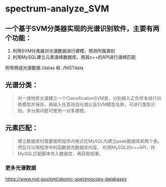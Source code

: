 # spectrum-analyze_SVM


## 一个基于SVM分类器实现的光谱识别软件，主要有两个功能：
1. 利用SVM分类器对光谱数据进行建模，预测所属类别
2. 利用MySQL建立元素谱峰数据库，用其c++的API进行谱峰匹配

附带两组光谱数据./datas 和 ./NISTdata

## 光谱分类：
>对一类物质光谱建立一个ClassificationSVM类，分别输入正负样本进行训练模型并保存，再输入任意待测光谱以及SVM模型名称，可进行类型识别。多分类问题可使用一对多建模。
## 元素匹配：
>建立数据库时需要按照程序内格式在MySQL内建立peak数据库和两个表，然后可以用程序中的函数填充数据库内容。
利用MySQL的c++API，将MySQL匹配脚本传入数据库，再获取结果。

### 更多光谱数据
https://www.nist.gov/pml/atomic-spectroscopy-databases
